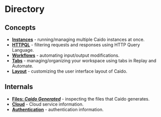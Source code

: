 # Directory

## Concepts

- **[Instances](/concepts/instances.md)** - running/managing multiple Caido instances at once.
- **[HTTPQL](/concepts/httpql.md)** - filtering requests and responses using HTTP Query Language.
- **[Workflows](/concepts/workflows.md)** - automating input/output modifications.
- **[Tabs](/concepts/tabs.md)** - managing/organizing your workspace using tabs in Replay and Automate.
- **[Layout](/concepts/layout.md)** - customizing the user interface layout of Caido.

## Internals

- **[Files: _Caido Generated_](/internals/files.md)** - inspecting the files that Caido generates.
- **[Cloud](/internals/cloud.md)** - Cloud service information.
- **[Authentication](/internals/authentication.md)** - authentication information.
